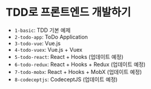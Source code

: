 # TDD로 프론트엔드 개발하기

- `1-basic`: TDD 기본 예제
- `2-todo-app`: ToDo Application
- `3-todo-vue`: Vue.js
- `4-todo-vuex`: Vue.js + Vuex
- `5-todo-react`: React + Hooks (업데이트 예정)
- `6-todo-redux`: React + Hooks + Redux (업데이트 예정)
- `7-todo-mobx`: React + Hooks + MobX (업데이트 예정)
- `8-codeceptjs`: CodeceptJS (업데이트 예정)
